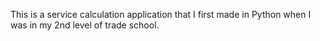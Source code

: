 This is a service calculation application that I first made in Python when I was in my 2nd level of trade school.